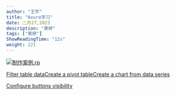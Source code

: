 ```yaml
---
author: "王宇"
title: "Axure学习"
date: 二月27,2023
description: "黄婷"
tags: ["黄婷"]
ShowReadingTime: "12s"
weight: 221
---
```

[![](/s/-vky9ok/8401/008d09724398b50e93468e30a239d4f6d750af9b/4.1.1/_/download/resources/com.atlassian.confluence.plugins.confluence-view-file-macro:view-file-macro-resources/images/placeholder-medium-file.png)制作案例.rp](/download/attachments/97881961/%E5%88%B6%E4%BD%9C%E6%A1%88%E4%BE%8B.rp?version=1&modificationDate=1677492375160&api=v2)

[Filter table data](#)[Create a pivot table](#)[Create a chart from data series](#)

[Configure buttons visibility](/users/tfac-settings.action)